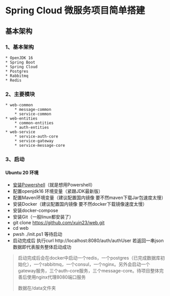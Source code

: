 # Spring Cloud 微服务项目简单搭建

## 基本架构

### 1、基本架构

    * OpenJDK 16
    * Spring Boot
    * Spring Cloud
    * Postgres
    * Rabbitmq
    * Redis

### 2、主要模块

    * web-common
        * message-common
        * service-common
    * web-entities
        * common-entities
        * auth-entities
    * web-service
        * service-auth-core
        * service-gateway
        * service-message-core

### 3、启动

#### Ubuntu 20 环境

* [安装Powershell](https://docs.microsoft.com/zh-cn/powershell/scripting/install/installing-powershell-core-on-linux?view=powershell-7.1)（就是想用Powershell）
* 配置openjdk16 环境变量（紧跟JDK最新版）
* 配置Maven环境变量（建议配置国内镜像 要不然maven下载Jar包速度太慢）
* 安装Docker（建议配置国内镜像 要不然docker下载镜像速度太慢）
* 安装docker-compose
* 安装Git（一般linux都安装了）
* git clone https://github.com/xuin23/web.git
* cd web
* pwsh ./init.ps1 等待启动
* 启动完成后 执行curl http://localhost:8080/auth/authUser 若返回一串json数据即代表服务整体启动成功

> 启动完成后会在docker中启动一个redis，一个postgres（已完成数据库初始化），一个rabbitmq，一个consul，一个nginx。另外会启动一个gateway服务，三个auth-core服务，三个message-core。待项目整体完善后使用nginx代理8080端口服务
>
>  数据在/data文件夹
